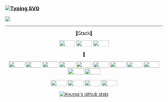 ### [![Typing SVG](https://readme-typing-svg.herokuapp.com?color=%23E7F3F7&center=true&vCenter=true&lines=BackEnd+Developer+Seung+Jun+Lee)](https://git.io/typing-svg)




<img src="https://capsule-render.vercel.app/api?type=slice&color=auto&height=300&section=header&text=SeungJun&fontSize=90" />






---

<div align=center>
🔨Stack🔨
<p>
<img src= "https://img.shields.io/static/v1?style=for-the-badge&message=Spring+Boot&color=6DB33F&logo=Spring+Boot&logoColor=FFFFFF&label=" width="50" height="20"/>
 <img src= "https://img.shields.io/badge/java-%23ED8B00.svg?style=for-the-badge&logo=java&logoColor=white" width="50" height="20"/>
<img src= "https://img.shields.io/badge/spring-%236DB33F.svg?style=for-the-badge&logo=spring&logoColor=white" width="50" height="20"/> 

</p>


🔨
<p>
<img src= "https://img.shields.io/badge/mysql-%2300f.svg?style=for-the-badge&logo=mysql&logoColor=white" width="50" height="20"/>
<img src= "https://img.shields.io/badge/AWS-%23FF9900.svg?style=for-the-badge&logo=amazon-aws&logoColor=white" width="50" height="20"/>
<img src= "https://img.shields.io/badge/Google%20Chrome-4285F4?style=for-the-badge&logo=GoogleChrome&logoColor=white" width="50" height="20"/>
<img src= "https://img.shields.io/badge/Notion-%23000000.svg?style=for-the-badge&logo=notion&logoColor=white" width="50" height="20"/>
<img src= "https://img.shields.io/badge/Gradle-02303A.svg?style=for-the-badge&logo=Gradle&logoColor=white" width="50" height="20"/>
<img src= "https://img.shields.io/badge/Ubuntu-E95420?style=for-the-badge&logo=ubuntu&logoColor=white" width="50" height="20"/>
<img src= "https://img.shields.io/badge/Slack-4A154B?style=for-the-badge&logo=slack&logoColor=white" width="50" height="20"/>
<img src= "https://img.shields.io/badge/Gmail-D14836?style=for-the-badge&logo=gmail&logoColor=white" width="50" height="20"/>
<img src= "https://img.shields.io/badge/Facebook-%231877F2.svg?style=for-the-badge&logo=Facebook&logoColor=white" width="50" height="20"/>
<img src= "https://img.shields.io/badge/github-%23121011.svg?style=for-the-badge&logo=github&logoColor=white" width="50" height="20"/>
<img src= "https://img.shields.io/badge/git-%23F05033.svg?style=for-the-badge&logo=git&logoColor=white" width="50" height="20"/>
<p>
<img src= "https://img.shields.io/badge/IntelliJIDEA-000000.svg?style=for-the-badge&logo=intellij-idea&logoColor=white" width="50" height="20"/>
<img src= "https://img.shields.io/badge/Visual%20Studio%20Code-0078d7.svg?style=for-the-badge&logo=visual-studio-code&logoColor=white" width="50" height="20"/>
<img src= "https://img.shields.io/badge/mac%20os-000000?style=for-the-badge&logo=macos&logoColor=F0F0F0" width="50" height="20"/>
<img src= "https://img.shields.io/badge/Windows-0078D6?style=for-the-badge&logo=windows&logoColor=white" width="50" height="20"/>
</p>
 
 
 
 
 [![Anurag's github stats](https://github-readme-stats.vercel.app/api?username=LEESEUNGJUNa&show_icons=true&theme=Gradient)](https://github.com/anuraghazra/github-readme-stats)

</div>


